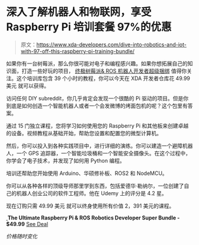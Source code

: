 # 深入了解机器人和物联网，享受 Raspberry Pi 培训套餐 97%的优惠

> 原文：<https://www.xda-developers.com/dive-into-robotics-and-iot-with-97-off-this-raspberry-pi-training-bundle/>

如果你有一台树莓派，那么你很可能对电子和编程感兴趣。如果你想拓展自己的知识面，打造一些好玩的项目， [终极树莓派& ROS 机器人开发者超级捆绑](https://depot.xda-developers.com/sales/the-ultimate-raspberry-pi-ros-robotics-developer-super-bundle?utm_source=xda-developers.com&utm_medium=referral&utm_campaign=the-ultimate-raspberry-pi-ros-robotics-developer-super-bundle&utm_term=scsf-448429&utm_content=a0x1P000004Yk9rQAC&scsonar=1) 值得你关注。这个培训库包含 39 个小时的教程，你可以今天在 XDA 开发者仓库花 49.99 美元 就可以获得。

访问任何 DIY subreddit，你几乎肯定会发现一个很酷的 Pi 驱动的项目。但是你到底是如何创造一个智能机器人或者一个会发微博的烤面包机的呢？这个包里有答案。

通过 15 门独立课程，您将学习如何使用您的 Raspberry Pi 和其他板来创建卓越的设备。视频教程从基础开始，帮助您设置和配置您的微型计算机。

然后，你可以投入到各种实践项目中，进行详细的演练。你可以建造一个避障机器人，一个 GPS 追踪器，一个智能垃圾桶和一个智能安全摄像头。在这个过程中，你学会了电子技术，并发现了如何用 Python 编程。

培训还帮助您开始使用 Arduino、华硕修补板、ROS2 和 NodeMCU。

你可以从各种各样的顶级导师那里学到东西，包括爱德华·勒纳尔，一位创建了自己的机器人创业公司的软件工程师。他在 Udemy 上的评分是 4.2 星。

现在订购只需 49.99 美元 就可以终身使用所有价值 2，391 美元的课程。

[ ](https://depot.xda-developers.com/sales/the-ultimate-raspberry-pi-ros-robotics-developer-super-bundle?utm_source=xda-developers.com&utm_medium=referral-cta&utm_campaign=the-ultimate-raspberry-pi-ros-robotics-developer-super-bundle&utm_term=scsf-448429&utm_content=a0x1P000004Yk9rQAC&scsonar=1)**The Ultimate Raspberry Pi & ROS Robotics Developer Super Bundle - $49.99** [See Deal](https://depot.xda-developers.com/sales/the-ultimate-raspberry-pi-ros-robotics-developer-super-bundle?utm_source=xda-developers.com&utm_medium=referral-cta&utm_campaign=the-ultimate-raspberry-pi-ros-robotics-developer-super-bundle&utm_term=scsf-448429&utm_content=a0x1P000004Yk9rQAC&scsonar=1)

*价格随时变化*